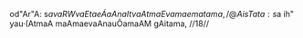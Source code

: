 od"Ar"A: s$avaR WvaEtae ÁaAnaI tvaAtmaEva mae matama, /
@AisTata: s$a ih" yau·(AtmaA maAmaevaAnauÔamaAM gAitama, //18//
